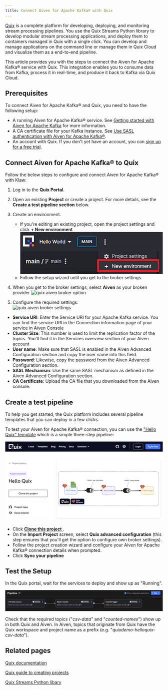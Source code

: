 ```yaml
---
title: Connect Aiven for Apache Kafka® with Quix
---
```


[Quix](https://quix.io?utm_source=aiven) is a complete platform for developing, deploying, and monitoring stream processing pipelines. You use the Quix Streams Python library to develop modular stream processing applications, and deploy them to containers managed in Quix with a single click. You can develop and manage applications on the command line or manage them in Quix Cloud and visualize them as a end-to-end pipeline.

This article provides you with the steps to connect the Aiven for Apache Kafka® service
with Quix. This integration enables you to consume data from Kafka, process it in
real-time, and produce it back to Kafka via Quix Cloud.

## Prerequisites

To connect Aiven for Apache Kafka® and Quix, you need to have the following setup:

-   A running Aiven for Apache Kafka® service. See [Getting started with Aiven for Apache
    Kafka](/docs/products/kafka/get-started) for more information.
-   A CA certificate file for your Kafka instance. See [Use SASL authentication with Aiven
    for Apache Kafka®](kafka-sasl-auth.md).
-   An account with Quix. If you don't yet have an account, you can [sign up for a free
    trial](https://portal.platform.quix.io/self-sign-up).

## Connect Aiven for Apache Kafka® to Quix

Follow the below steps to configure and connect Aiven for Apache Kafka® with Klaw:

1. Log in to the **Quix Portal**.

2. Open an existing **Project** or create a project. For more details, see the **Create a
   test pipeline section** below.

3. Create an environment.
   * If you're editing an existing project, open the project settings and click **+ New
   environment** ![Create environment](./img/1_quix_new_env_menu.png)
   * Follow the setup wizard until you get to the broker settings.
3.  When you get to the broker settings, select **Aiven** as your broken provider ![quix
aiven broker option](./img/2_quix-aiven-broker-option.png)
4.  Configure the required settings:<br/>![quix aiven broker
    settings](./img/3_quix-aiven-broker-settings.png)
* **Service URI**: Enter the Service URI for your Apache Kafka service. You can find the
  service URI in the Connection information page of your service in Aiven Console
* **Cluster Size**: This number is used to limit the replication factor of the
  topics. You'll find it in the Services overview section of your Aiven account
* **User name**: Make sure that SASL is enabled in the Aiven Advanced Configuration
  section and copy the user name into this field.
* **Password**: Likewise, copy the password from the  Aiven Advanced Configuration
  section.
* **SASL Mechanism**: Use the same SASL mechanism as defined in the Aiven Advanced
  Configuration section.
* **CA Certificate**: Upload the CA file that you downloaded from the Aiven console.



## Create a test pipeline

To help you get started, the Quix platform includes several pipeline templates that you
can deploy in a few clicks.

To test your Aiven for Apache Kafka® connection, you can use the ["Hello Quix"
template](https://quix.io/templates/hello-quix) which is a simple three-step pipeline:

![helloquix-template](./img/4_helloquix-template.png)

* Click [**Clone this project**
  ](https://portal.platform.quix.io/signup?projectName=Hello%20Quix&httpsUrl=https://github.com/quixio/template-hello-quix&branchName=tutorial).
* On the **Import Project** screen, select **Quix advanced configuration**  (this step
  ensures that you'll get the option to configure own broker settings).
* Follow the project creation wizard and configure your Aiven for Apache Kafka® connection
  details when prompted.
* Click **Sync your pipeline**


## Test the Setup

In the Quix portal, wait for the services to deploy and show up as "Running".

![helloquix-pipeline](./img/5_helloquix-pipeline.png)

Check that the required topics ("_csv-data_" and "_counted-names_") show up in both Quix
and Aiven. In Aiven, topics that originate from Quix have the Quix workspace
and project name as a prefix (e.g. "_quixdemo-helloquix-csv-data_").


## Related pages

[Quix documentation](https://quix.io/docs/get-started/welcome.html)

[Quix guide to creating
projects](https://quix.io/blog/how-to-create-a-project-from-a-template#cloning-a-project-template-into-github)

[Quix Streams Python libary](https://github.com/quixio/quix-streams)
